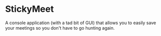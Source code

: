# StickyMeet
A console application (with a tad bit of GUI) that allows you to easily save your meetings so you don't have to go hunting again.
